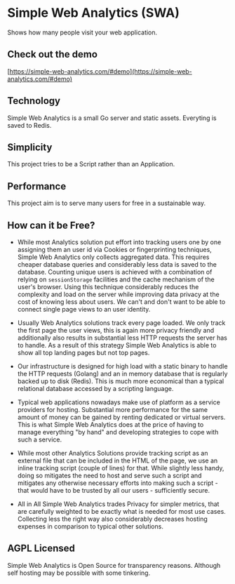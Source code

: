 # Simple Web Analytics (SWA)

Shows how many people visit your web application.

## Check out the demo
[https://simple-web-analytics.com/#demo](https://simple-web-analytics.com/#demo)

## Technology
Simple Web Analytics is a small Go server and static assets. Everyting is saved to Redis.

## Simplicity
This project tries to be a Script rather than an Application.

## Performance
This project aim is to serve many users for free in a sustainable way.

## How can it be Free?

* While most Analytics solution put effort into tracking users one by one assigning them an user id via Cookies or fingerprinting techniques, Simple Web Analytics only collects aggregated data. This requires cheaper database queries and considerably less data is saved to the database. Counting unique users is achieved with a combination of relying on `sessionStorage` facilities and the cache mechanism of the user's browser. Using this technique considerably reduces the complexity and load on the server while improving data privacy at the cost of knowing less about users. We can't and don't want to be able to connect single page views to an user identity.

* Usually Web Analytics solutions track every page loaded. We only track the first page the user views, this is again more privacy friendly and additionally also results in substantial less HTTP requests the server has to handle. As a result of this strategy Simple Web Analytics is able to show all top landing pages but not top pages.

* Our infrastructure is designed for high load with a static binary to handle the HTTP requests (Golang) and an in memory database that is regularly backed up to disk (Redis). This is much more economical than a typical relational database accessed by a scripting language.

* Typical web applications nowadays make use of platform as a service providers for hosting. Substantial more performance for the same amount of money can be gained by renting dedicated or virtual servers. This is what Simple Web Analytics does at the price of having to manage everything "by hand" and developing strategies to cope with such a service.

* While most other Analytics Solutions provide tracking script as an external file that can be included in the HTML of the page, we use an inline tracking script (couple of lines) for that. While slightly less handy, doing so mitigates the need to host and serve such a script and mitigates any otherwise necessary efforts into making such a script - that would have to be trusted by all our users - sufficiently secure.

* All in All Simple Web Analytics trades Privacy for simpler metrics, that are carefully weighted to be exactly what is needed for most use cases. Collecting less the right way also considerably decreases hosting expenses in comparison to typical other solutions.



## AGPL Licensed
Simple Web Analytics is Open Source for transparency reasons. Although self
hosting may be possible with some tinkering.
